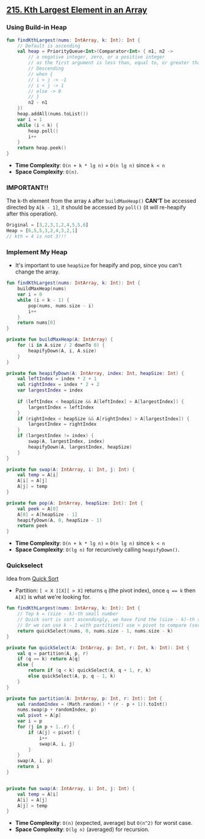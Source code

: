 ## [215. Kth Largest Element in an Array](https://leetcode.com/problems/kth-largest-element-in-an-array/)

### Using Build-in Heap
```kotlin
fun findKthLargest(nums: IntArray, k: Int): Int {
    // Default is ascending
    val heap = PriorityQueue<Int>(Comparator<Int> { n1, n2 ->
        // a negative integer, zero, or a positive integer 
        // as the first argument is less than, equal to, or greater than the second.
        // Descending
        // when {
        // i > j -> -1
        // i < j -> 1
        // else -> 0
        // }
        n2 - n1
    })
    heap.addAll(nums.toList())
    var i = 1
    while (i < k) {
        heap.poll()
        i++
    }
    return heap.peek()
}
```

* **Time Complexity**: `O(n + k * lg n)` = `O(n lg n)` since `k < n`
* **Space Complexity**: `O(n)`.

### IMPORTANT!!
The k-th element from the array `A` after `buildMaxHeap()` **CAN'T** be accessed directed by `A[k - 1]`, it should be accessed by `poll()` (it will re-heapify after this operation).

```js
Original = [3,2,3,1,2,4,5,5,6]
Heap = [6,5,5,3,2,4,3,2,1]
// kth = 4 is not 3!!!
```

### Implement My Heap
* It's important to use `heapSize` for heapify and pop, since you can't change the array.

```kotlin
fun findKthLargest(nums: IntArray, k: Int): Int {
    buildMaxHeap(nums)
    var i = 0
    while (i < k - 1) {
        pop(nums, nums.size - i)
        i++
    }
    return nums[0]
}

private fun buildMaxHeap(A: IntArray) {
    for (i in A.size / 2 downTo 0) {
        heapifyDown(A, i, A.size) 
    }
}

private fun heapifyDown(A: IntArray, index: Int, heapSize: Int) {
    val leftIndex = index * 2 + 1
    val rightIndex = index * 2 + 2
    var largestIndex = index
    
    if (leftIndex < heapSize && A[leftIndex] > A[largestIndex]) {
        largestIndex = leftIndex
    }
    if (rightIndex < heapSize && A[rightIndex] > A[largestIndex]) {
        largestIndex = rightIndex
    }
    if (largestIndex != index) {
        swap(A, largestIndex, index)
        heapifyDown(A, largestIndex, heapSize)
    }
}

private fun swap(A: IntArray, i: Int, j: Int) {
    val temp = A[i]
    A[i] = A[j]
    A[j] = temp
}

private fun pop(A: IntArray, heapSize: Int): Int {
    val peek = A[0]
    A[0] = A[heapSize - 1]
    heapifyDown(A, 0, heapSize - 1)
    return peek
}
```

* **Time Complexity**: `O(n + k * lg n)` = `O(n lg n)` since `k < n`
* **Space Complexity**: `O(lg n)` for recurcively calling `heapifyDown()`.

### Quickselect
Idea from [Quick Sort](../topics/sorting.md#quick-sort)

* Partition: `[ < X ][X][ > X]` returns `q` (the pivot index), once `q == k` then `A[X]` is what we're looking for.

```kotlin
fun findKthLargest(nums: IntArray, k: Int): Int {
    // Top k = (size - k)-th small number
    // Quick sort is sort ascendingly, we have find the (size - k)-th small number!!
    // Or we can use k - 1 with partition() use > pivot to compare (sort descending)
    return quickSelect(nums, 0, nums.size - 1, nums.size - k)
}

private fun quickSelect(A: IntArray, p: Int, r: Int, k: Int): Int {
    val q = partition(A, p, r)
    if (q == k) return A[q]
    else {
        return if (q < k) quickSelect(A, q + 1, r, k)
        else quickSelect(A, p, q - 1, k)
    }
}

private fun partition(A: IntArray, p: Int, r: Int): Int {
    val randomIndex = (Math.random() * (r - p + 1)).toInt()
    nums.swap(p + randomIndex, p)
    val pivot = A[p]
    var i = p
    for (j in p + 1..r) {
        if (A[j] < pivot) {
            i++
            swap(A, i, j)
        }
    }
    swap(A, i, p)
    return i
}


private fun swap(A: IntArray, i: Int, j: Int) {
    val temp = A[i]
    A[i] = A[j]
    A[j] = temp
}
```

* **Time Complexity**: `O(n)` (expected, average) but `O(n^2)` for worst case.
* **Space Complexity**: `O(lg n)` (averaged) for recursion.